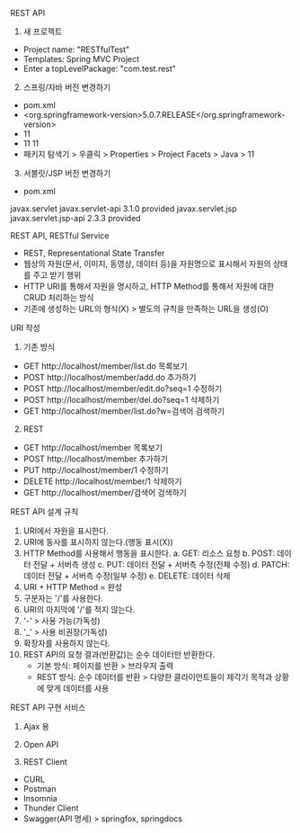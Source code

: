 REST API


1. 새 프로젝트
- Project name: "RESTfulTest"
- Templates: Spring MVC Project
- Enter a topLevelPackage: "com.test.rest"


2. 스프링/자바 버전 변경하기
- pom.xml
- <org.springframework-version>5.0.7.RELEASE</org.springframework-version>
- <java-version>11</java-version>
- <source>11</source>
  <target>11</target>
- 패키지 탐색기 > 우클릭 > Properties > Project Facets > Java > 11


3. 서블릿/JSP 버전 변경하기
- pom.xml
<dependency>
	<groupId>javax.servlet</groupId>
	<artifactId>javax.servlet-api</artifactId>
	<version>3.1.0</version>
	<scope>provided</scope>
</dependency>
<dependency>
	<groupId>javax.servlet.jsp</groupId>
	<artifactId>javax.servlet.jsp-api</artifactId>
	<version>2.3.3</version>
	<scope>provided</scope>
</dependency>





REST API, RESTful Service
- REST, Representational State Transfer
- 웹상의 자원(문서, 이미지, 동영상, 데이터 등)을 자원명으로 표시해서 자원의 상태를 주고 받기 행위
- HTTP URI를 통해서 자원을 명시하고, HTTP Method를 통해서 자원에 대한 CRUD 처리하는 방식
- 기존에 생성하는 URL의 형식(X) > 별도의 규칙을 만족하는 URL을 생성(O)

URI 작성
1. 기존 방식
- GET	 http://localhost/member/list.do		목록보기
- POST	 http://localhost/member/add.do			추가하기
- POST	 http://localhost/member/edit.do?seq=1	수정하기
- POST	 http://localhost/member/del.do?seq=1	삭제하기
- GET	 http://localhost/member/list.do?w=검색어 검색하기

2. REST
- GET 	 http://localhost/member				목록보기
- POST	 http://localhost/member				추가하기
- PUT	 http://localhost/member/1				수정하기
- DELETE http://localhost/member/1				삭제하기
- GET	 http://localhost/member/검색어			검색하기

REST API 설계 규칙
1. URI에서 자원을 표시한다.
2. URI에 동사를 표시하지 않는다.(행동 표시(X))
3. HTTP Method를 사용해서 행동을 표시한다.
	a. GET: 	리소스 요청
	b. POST: 	데이터 전달 + 서버측 생성
	c. PUT: 	데이터 전달 + 서버측 수정(전체 수정)
	d. PATCH: 	데이터 전달 + 서버측 수정(일부 수정)
	e. DELETE: 	데이터 삭제
4. URI + HTTP Method = 완성
5. 구분자는 '/'를 사용한다.
6. URI의 마지막에 '/'를 적지 않는다.
7. '-' > 사용 가능(가독성)
8. '_' > 사용 비권장(가독성)
9. 확장자를 사용하지 않는다.
10. REST API의 요청 결과(반환값)는 순수 데이터만 반환한다.
	- 기본 방식: 페이지를 반환 > 브라우저 출력
	- REST 방식: 순수 데이터를 반환 > 다양한 클라이언트들이 제각기 목적과 상황에 맞게 데이터를 사용



REST API 구현 서비스
1. Ajax 용
2. Open API 


11. REST Client
- CURL
- Postman
- Insomnia
- Thunder Client
- Swagger(API 명세) > springfox, springdocs












